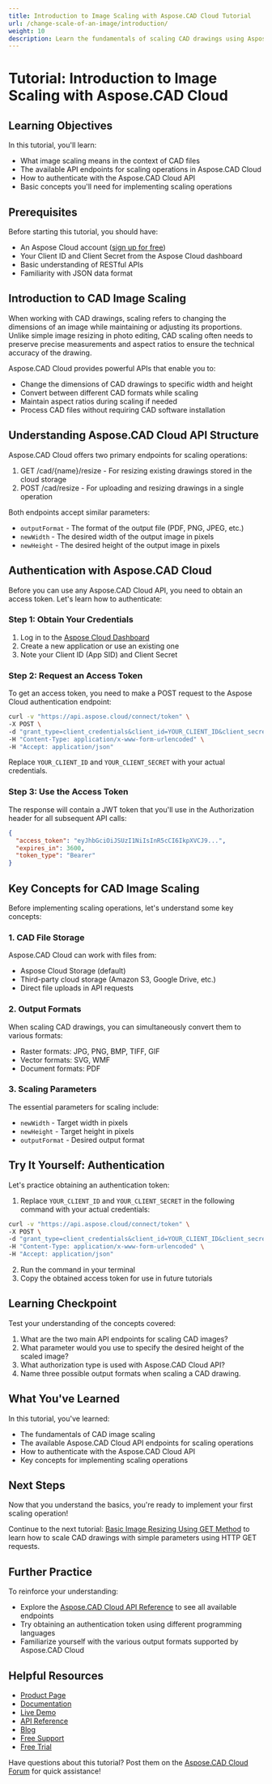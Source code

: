```yaml
---
title: Introduction to Image Scaling with Aspose.CAD Cloud Tutorial
url: /change-scale-of-an-image/introduction/
weight: 10
description: Learn the fundamentals of scaling CAD drawings using Aspose.CAD Cloud API in this beginner-friendly tutorial
---
```


# Tutorial: Introduction to Image Scaling with Aspose.CAD Cloud

## Learning Objectives

In this tutorial, you'll learn:
- What image scaling means in the context of CAD files
- The available API endpoints for scaling operations in Aspose.CAD Cloud
- How to authenticate with the Aspose.CAD Cloud API
- Basic concepts you'll need for implementing scaling operations

## Prerequisites

Before starting this tutorial, you should have:
- An Aspose Cloud account ([sign up for free](https://dashboard.aspose.cloud/#/apps))
- Your Client ID and Client Secret from the Aspose Cloud dashboard
- Basic understanding of RESTful APIs
- Familiarity with JSON data format

## Introduction to CAD Image Scaling

When working with CAD drawings, scaling refers to changing the dimensions of an image while maintaining or adjusting its proportions. Unlike simple image resizing in photo editing, CAD scaling often needs to preserve precise measurements and aspect ratios to ensure the technical accuracy of the drawing.

Aspose.CAD Cloud provides powerful APIs that enable you to:
- Change the dimensions of CAD drawings to specific width and height
- Convert between different CAD formats while scaling
- Maintain aspect ratios during scaling if needed
- Process CAD files without requiring CAD software installation

## Understanding Aspose.CAD Cloud API Structure

Aspose.CAD Cloud offers two primary endpoints for scaling operations:

1. GET /cad/{name}/resize - For resizing existing drawings stored in the cloud storage
2. POST /cad/resize - For uploading and resizing drawings in a single operation

Both endpoints accept similar parameters:

- `outputFormat` - The format of the output file (PDF, PNG, JPEG, etc.)
- `newWidth` - The desired width of the output image in pixels
- `newHeight` - The desired height of the output image in pixels

## Authentication with Aspose.CAD Cloud

Before you can use any Aspose.CAD Cloud API, you need to obtain an access token. Let's learn how to authenticate:

### Step 1: Obtain Your Credentials

1. Log in to the [Aspose Cloud Dashboard](https://dashboard.aspose.cloud/#/apps)
2. Create a new application or use an existing one
3. Note your Client ID (App SID) and Client Secret

### Step 2: Request an Access Token

To get an access token, you need to make a POST request to the Aspose Cloud authentication endpoint:

```bash
curl -v "https://api.aspose.cloud/connect/token" \
-X POST \
-d "grant_type=client_credentials&client_id=YOUR_CLIENT_ID&client_secret=YOUR_CLIENT_SECRET" \
-H "Content-Type: application/x-www-form-urlencoded" \
-H "Accept: application/json"
```

Replace `YOUR_CLIENT_ID` and `YOUR_CLIENT_SECRET` with your actual credentials.

### Step 3: Use the Access Token

The response will contain a JWT token that you'll use in the Authorization header for all subsequent API calls:

```json
{
  "access_token": "eyJhbGciOiJSUzI1NiIsInR5cCI6IkpXVCJ9...",
  "expires_in": 3600,
  "token_type": "Bearer"
}
```

## Key Concepts for CAD Image Scaling

Before implementing scaling operations, let's understand some key concepts:

### 1. CAD File Storage

Aspose.CAD Cloud can work with files from:
- Aspose Cloud Storage (default)
- Third-party cloud storage (Amazon S3, Google Drive, etc.)
- Direct file uploads in API requests

### 2. Output Formats

When scaling CAD drawings, you can simultaneously convert them to various formats:
- Raster formats: JPG, PNG, BMP, TIFF, GIF
- Vector formats: SVG, WMF
- Document formats: PDF

### 3. Scaling Parameters

The essential parameters for scaling include:
- `newWidth` - Target width in pixels
- `newHeight` - Target height in pixels
- `outputFormat` - Desired output format

## Try It Yourself: Authentication

Let's practice obtaining an authentication token:

1. Replace `YOUR_CLIENT_ID` and `YOUR_CLIENT_SECRET` in the following command with your actual credentials:

```bash
curl -v "https://api.aspose.cloud/connect/token" \
-X POST \
-d "grant_type=client_credentials&client_id=YOUR_CLIENT_ID&client_secret=YOUR_CLIENT_SECRET" \
-H "Content-Type: application/x-www-form-urlencoded" \
-H "Accept: application/json"
```

2. Run the command in your terminal
3. Copy the obtained access token for use in future tutorials

## Learning Checkpoint

Test your understanding of the concepts covered:

1. What are the two main API endpoints for scaling CAD images?
2. What parameter would you use to specify the desired height of the scaled image?
3. What authorization type is used with Aspose.CAD Cloud API?
4. Name three possible output formats when scaling a CAD drawing.

## What You've Learned

In this tutorial, you've learned:
- The fundamentals of CAD image scaling
- The available Aspose.CAD Cloud API endpoints for scaling operations
- How to authenticate with the Aspose.CAD Cloud API
- Key concepts for implementing scaling operations

## Next Steps

Now that you understand the basics, you're ready to implement your first scaling operation!

Continue to the next tutorial: [Basic Image Resizing Using GET Method](/change-scale-of-an-image/basic-get-method/) to learn how to scale CAD drawings with simple parameters using HTTP GET requests.

## Further Practice

To reinforce your understanding:
- Explore the [Aspose.CAD Cloud API Reference](https://reference.aspose.cloud/cad/) to see all available endpoints
- Try obtaining an authentication token using different programming languages
- Familiarize yourself with the various output formats supported by Aspose.CAD Cloud

## Helpful Resources

- [Product Page](https://products.aspose.cloud/cad/)
- [Documentation](https://docs.aspose.cloud/cad/)
- [Live Demo](https://products.aspose.app/cad/family)
- [API Reference](https://reference.aspose.cloud/cad/)
- [Blog](https://blog.aspose.cloud/category/cad/)
- [Free Support](https://forum.aspose.cloud/c/cad/28/)
- [Free Trial](https://dashboard.aspose.cloud/#/apps)

Have questions about this tutorial? Post them on the [Aspose.CAD Cloud Forum](https://forum.aspose.cloud/c/cad/28/) for quick assistance!
